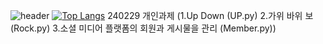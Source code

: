 ![header](https://capsule-render.vercel.app/api?type=wave&color=auto&height=300&section=header&text=capsule%20render&fontSize=90)
[![Top Langs](https://github-readme-stats.vercel.app/api/top-langs/?username=kkk85&layout=compact)](https://github.com/kkk85/github-readme-stats)
240229 개인과제 
(1.Up Down (UP.py) 2.가위 바위 보 (Rock.py) 3.소셜 미디어 플랫폼의 회원과 게시물을 관리 (Member.py))

